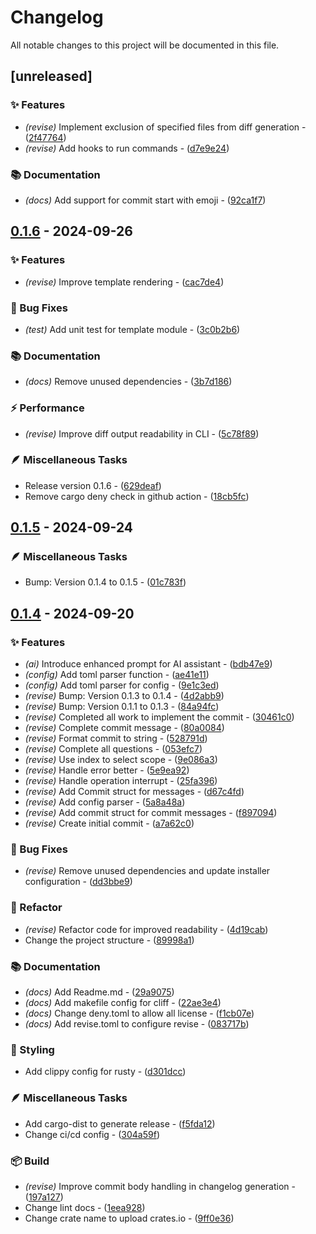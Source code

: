 # Changelog

All notable changes to this project will be documented in this file.

## [unreleased]

### ✨ Features

- *(revise)* Implement exclusion of specified files from diff generation    - ([2f47764](https://github.com/vainjoker/revise/commit/2f47764af6bb296e5caa4539fb72cede14532bad))
- *(revise)* Add hooks to run commands - ([d7e9e24](https://github.com/vainjoker/revise/commit/d7e9e24d99867aa77905f9b98b11636d1fb9ad4d))

### 📚 Documentation

- *(docs)* Add support for commit start with emoji - ([92ca1f7](https://github.com/vainjoker/revise/commit/92ca1f7e7ad577c7b43baba4aa952d6fa5fbeddd))

## [0.1.6](https://github.com/vainjoker/revise/compare/v0.1.5..v0.1.6) - 2024-09-26

### ✨ Features

- *(revise)* Improve template rendering    - ([cac7de4](https://github.com/vainjoker/revise/commit/cac7de42b43a8541f53c1e73316c2831e93aab21))

### 🐛 Bug Fixes

- *(test)* Add unit test for template module    - ([3c0b2b6](https://github.com/vainjoker/revise/commit/3c0b2b68e8a0a5afb72aca9b61276802ea5ce866))

### 📚 Documentation

- *(docs)* Remove unused dependencies - ([3b7d186](https://github.com/vainjoker/revise/commit/3b7d18640ae0d8ccff08fe437409eef47d45dead))

### ⚡️ Performance

- *(revise)* Improve diff output readability in CLI    - ([5c78f89](https://github.com/vainjoker/revise/commit/5c78f8979269580251b350c4152f64ba2ad237b8))

### 🪶 Miscellaneous Tasks

- Release version 0.1.6    - ([629deaf](https://github.com/vainjoker/revise/commit/629deaf1aacaa5cd99424e6ea57161ae7b387705))
- Remove cargo deny check in github action - ([18cb5fc](https://github.com/vainjoker/revise/commit/18cb5fc4ca1e65eae1d5429e659bfcf9fcec1e2d))

## [0.1.5](https://github.com/vainjoker/revise/compare/v0.1.4..v0.1.5) - 2024-09-24

### 🪶 Miscellaneous Tasks

- Bump: Version 0.1.4 to 0.1.5 - ([01c783f](https://github.com/vainjoker/revise/commit/01c783f4eec918fee30b0c05a1f7f9747458ec76))

## [0.1.4](https://github.com/vainjoker/revise/compare/v0.1.3..v0.1.4) - 2024-09-20

### ✨ Features

- *(ai)* Introduce enhanced prompt for AI assistant - ([bdb47e9](https://github.com/vainjoker/revise/commit/bdb47e9d3ed0051719dd05e8d26750034babbd28))
- *(config)* Add toml parser function - ([ae41e11](https://github.com/vainjoker/revise/commit/ae41e11f2d93399fb9f509b3680be84789e622e2))
- *(config)* Add toml parser for config - ([9e1c3ed](https://github.com/vainjoker/revise/commit/9e1c3ed4703965b8e853c353193a2d7028d6e02f))
- *(revise)* Bump: Version 0.1.3 to 0.1.4 - ([4d2abb9](https://github.com/vainjoker/revise/commit/4d2abb902e582bc610218cf1ec51bc33aafea2e8))
- *(revise)* Bump: Version 0.1.1 to 0.1.3 - ([84a94fc](https://github.com/vainjoker/revise/commit/84a94fcbca3787b5242c46bc9420e9e26de2b956))
- *(revise)* Completed all work to implement the commit - ([30461c0](https://github.com/vainjoker/revise/commit/30461c0323c20f6a73d72cc3e2e730a6c5d43d54))
- *(revise)* Complete commit message - ([80a0084](https://github.com/vainjoker/revise/commit/80a0084db369cf235124175be39d1323d1bfe04a))
- *(revise)* Format commit to string - ([528791d](https://github.com/vainjoker/revise/commit/528791d53249a38d8bf6cb66c619d0c16c637cf8))
- *(revise)* Complete all questions - ([053efc7](https://github.com/vainjoker/revise/commit/053efc78f546a28045314b5d21626cfad0f3e551))
- *(revise)* Use index to select scope - ([9e086a3](https://github.com/vainjoker/revise/commit/9e086a39f94db42ad8992a97ec9a317ba047a259))
- *(revise)* Handle error better - ([5e9ea92](https://github.com/vainjoker/revise/commit/5e9ea92841df65d57d99e10c20a90be1c7011b65))
- *(revise)* Handle operation interrupt - ([25fa396](https://github.com/vainjoker/revise/commit/25fa396eb44f3da06c266ea6b36de08006ca96ce))
- *(revise)* Add Commit struct for messages - ([d67c4fd](https://github.com/vainjoker/revise/commit/d67c4fdfd57055c01ab3df34b5d2f348d6e407ba))
- *(revise)* Add config parser - ([5a8a48a](https://github.com/vainjoker/revise/commit/5a8a48a622f03e9b7be9b488f7afcf318231a236))
- *(revise)* Add commit struct for commit messages - ([f897094](https://github.com/vainjoker/revise/commit/f8970941cf9dd774b0b6e0286bee1111f0595995))
- *(revise)* Create initial commit - ([a7a62c0](https://github.com/vainjoker/revise/commit/a7a62c06abba08c8ca5a2cdcc564a08dcd3e72cd))

### 🐛 Bug Fixes

- *(revise)* Remove unused dependencies and update installer configuration - ([dd3bbe9](https://github.com/vainjoker/revise/commit/dd3bbe915a80bc1f64125f31c81f7e46e057c395))

### 🚜 Refactor

- *(revise)* Refactor code for improved readability - ([4d19cab](https://github.com/vainjoker/revise/commit/4d19cab8b06c9d891b72ae1cf92c46034d274b30))
- Change the project structure - ([89998a1](https://github.com/vainjoker/revise/commit/89998a1041414e25b0d576adacd1370ef6e144aa))

### 📚 Documentation

- *(docs)* Add Readme.md - ([29a9075](https://github.com/vainjoker/revise/commit/29a90750d842591bd35214fca25d68fa3e4ae035))
- *(docs)* Add makefile config for cliff - ([22ae3e4](https://github.com/vainjoker/revise/commit/22ae3e407425070cc050f668a9490821c41b28d3))
- *(docs)* Change deny.toml to allow all license - ([f1cb07e](https://github.com/vainjoker/revise/commit/f1cb07ecd55ac2a10678e95c5218742425f81838))
- *(docs)* Add revise.toml to configure revise - ([083717b](https://github.com/vainjoker/revise/commit/083717bb3169a6e0684bbe719dbba5989bebd669))

### 🎨 Styling

- Add clippy config for rusty - ([d301dcc](https://github.com/vainjoker/revise/commit/d301dcc400687716e72e714fa1ba7cbfe230bd66))

### 🪶 Miscellaneous Tasks

- Add cargo-dist to generate release - ([f5fda12](https://github.com/vainjoker/revise/commit/f5fda12998ccd8d9e6eed5f23426596ef102390e))
- Change ci/cd config - ([304a59f](https://github.com/vainjoker/revise/commit/304a59f86e43c0e22fd7fc88c4c423e01373f48f))

### 📦️ Build

- *(revise)* Improve commit body handling in changelog generation - ([197a127](https://github.com/vainjoker/revise/commit/197a12766180e7acafdba2f9bc8bfb1e5d1fb942))
- Change lint docs - ([1eea928](https://github.com/vainjoker/revise/commit/1eea92808bc60efee5c5ff314d0fd55ff770101d))
- Change crate name to upload crates.io - ([9ff0e36](https://github.com/vainjoker/revise/commit/9ff0e360555406041e84b6d4f473f0075bf85ff9))

<!-- generated by git-cliff -->
